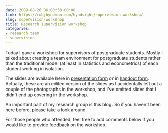 ```yaml
---
date: 2009-08-26 06:00:38+00:00
link: https://robjhyndman.com/hyndsight/supervision-workshop/
slug: supervision-workshop
title: Research supervision workshop
categories:
- research team
- supervision
---
```


Today I gave a workshop for supervisors of postgraduate students. Mostly I talked about creating a team environment for postgraduate students rather than the traditional model (at least in statistics and econometrics) of each student working in isolation.

The slides are available here in [presentation form](https://robjhyndman.com/talks/HDR_teams.pdf) or in [handout form](https://robjhyndman.com/talks/HDRworkshop.pdf). Actually, these are an edited version of the slides as I accidentally left out a couple of the photographs in the workshop, and I've omitted slides that I didn't end up covering in the workshop.

An important part of my research group is this blog. So if you haven't been here before, please take a look around.

For those people who attended, feel free to add comments below if you would like to provide feedback on the workshop.
